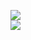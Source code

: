 [![](https://img.shields.io/badge/Made%20With-Github%20Spray-lightgrey.svg?style=for-the-badge&logo=github)](https://github.com/Annihil/github-spray#25749)  
[![](https://i.imgur.com/2DrTn0Z.gif)](https://github.com/Annihil/github-spray)